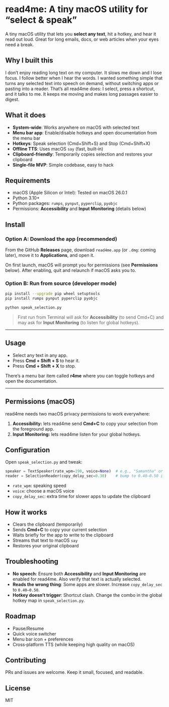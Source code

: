 # read4me: A tiny macOS utility for “select & speak”

A tiny macOS utility that lets you **select any text**, hit a hotkey, and hear it read out loud. Great for long emails, docs, or web articles when your eyes need a break.

## Why I built this

I don’t enjoy reading long text on my computer. It slows me down and I lose focus. I follow better when I hear the words. I wanted something simple that turns any selected text into speech on demand, without switching apps or pasting into a reader. That’s all read4me does: I select, press a shortcut, and it talks to me. It keeps me moving and makes long passages easier to digest.

## What it does

- **System‑wide**: Works anywhere on macOS with selected text
- **Menu bar app**: Enable/disable hotkeys and open documentation from the menu bar
- **Hotkeys**: Speak selection (Cmd+Shift+S) and Stop (Cmd+Shift+X)
- **Offline TTS**: Uses macOS `say` (fast, built‑in)
- **Clipboard‑friendly**: Temporarily copies selection and restores your clipboard
- **Single‑file MVP**: Simple codebase, easy to hack

## Requirements

- macOS (Apple Silicon or Intel): Tested on macOS 26.0.1
- Python 3.10+
- Python packages: `rumps`, `pynput`, `pyperclip`, `pyobjc`
- Permissions: **Accessibility** and **Input Monitoring** (details below)

## Install

### Option A: Download the app (recommended)

From the GitHub **Releases** page, download `read4me.app` (or `.dmg`: coming later), move it to **Applications**, and open it.

On first launch, macOS will prompt you for permissions (see **Permissions** below). After enabling, quit and relaunch if macOS asks you to.

### Option B: Run from source (developer mode)

```bash
pip install --upgrade pip wheel setuptools
pip install rumps pynput pyperclip pyobjc

python speak_selection.py
```

> First run from Terminal will ask for **Accessibility** (to send Cmd+C) and may ask for **Input Monitoring** (to listen for global hotkeys).

---

## Usage

- Select any text in any app.
- Press **Cmd + Shift + S** to hear it.
- Press **Cmd + Shift + X** to stop.

There’s a menu bar item called **r4me** where you can toggle hotkeys and open the documentation.

---

## Permissions (macOS)

read4me needs two macOS privacy permissions to work everywhere:

1. **Accessibility:** lets read4me send **Cmd+C** to copy your selection from the foreground app.
2. **Input Monitoring:** lets read4me listen for your global hotkeys.

## Configuration

Open `speak_selection.py` and tweak:

```python
speaker = TextSpeaker(rate_wpm=190, voice=None)  # e.g., "Samantha" or "Alex"
reader = SelectionReader(copy_delay_sec=0.30)    # bump to 0.40–0.50 if an app is slow
```

- `rate_wpm`: speaking speed
- `voice`: choose a macOS voice
- `copy_delay_sec`: extra time for slower apps to update the clipboard

## How it works

- Clears the clipboard (temporarily)
- Sends **Cmd+C** to copy your current selection
- Waits briefly for the app to write to the clipboard
- Streams that text to macOS `say`
- Restores your original clipboard

## Troubleshooting

- **No speech**: Ensure both **Accessibility** and **Input Monitoring** are enabled for read4me. Also verify that text is actually selected.
- **Reads the wrong thing**: Some apps are slower. Increase `copy_delay_sec` to `0.40–0.50`.
- **Hotkey doesn’t trigger**: Shortcut clash. Change the combo in the global hotkey map in `speak_selection.py`.

## Roadmap

- Pause/Resume
- Quick voice switcher
- Menu bar icon + preferences
- Cross‑platform TTS (while keeping high quality on macOS)

## Contributing

PRs and issues are welcome. Keep it small, focused, and readable.

## License

MIT
